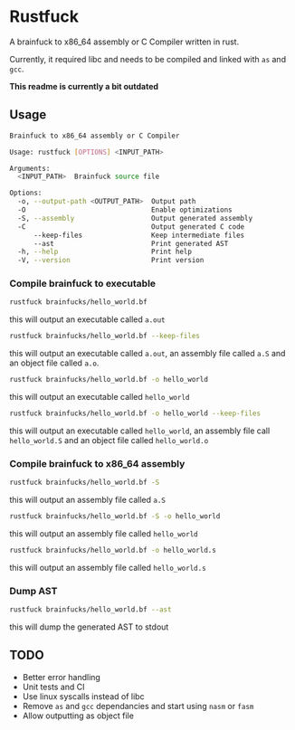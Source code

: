 # Rustfuck

A brainfuck to x86_64 assembly or C Compiler written in rust.

Currently, it required libc and needs to be compiled and linked with `as` and `gcc`.

__This readme is currently a bit outdated__

## Usage

```sh
Brainfuck to x86_64 assembly or C Compiler

Usage: rustfuck [OPTIONS] <INPUT_PATH>

Arguments:
  <INPUT_PATH>  Brainfuck source file

Options:
  -o, --output-path <OUTPUT_PATH>  Output path
  -O                               Enable optimizations
  -S, --assembly                   Output generated assembly
  -C                               Output generated C code
      --keep-files                 Keep intermediate files
      --ast                        Print generated AST
  -h, --help                       Print help
  -V, --version                    Print version
```

### Compile brainfuck to executable

```sh
rustfuck brainfucks/hello_world.bf
```

this will output an executable called `a.out` 


```sh
rustfuck brainfucks/hello_world.bf --keep-files
```

this will output an executable called `a.out`, an assembly file called `a.S` and an object file called `a.o`.


```sh
rustfuck brainfucks/hello_world.bf -o hello_world
```

this will output an executable called `hello_world`


```sh
rustfuck brainfucks/hello_world.bf -o hello_world --keep-files
```

this will output an executable called `hello_world`, an assembly file call `hello_world.S` and an object file called `hello_world.o`

### Compile brainfuck to x86_64 assembly

```sh
rustfuck brainfucks/hello_world.bf -S
```

this will output an assembly file called `a.S` 


```sh
rustfuck brainfucks/hello_world.bf -S -o hello_world
```

this will output an assembly file called `hello_world`


```sh
rustfuck brainfucks/hello_world.bf -o hello_world.s
```

this will output an assembly file called `hello_world.s`

### Dump AST

```sh
rustfuck brainfucks/hello_world.bf --ast
```

this will dump the generated AST to stdout

## TODO

* Better error handling
* Unit tests and CI
* Use linux syscalls instead of libc
* Remove `as` and `gcc` dependancies and start using `nasm` or `fasm`
* Allow outputting as object file
